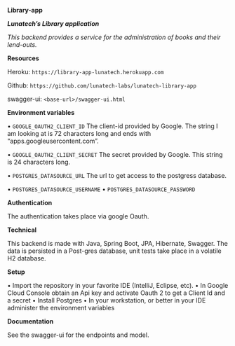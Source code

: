 **Library-app**

*****Lunatech’s Library application*****

*This backend provides a service for the administration of books and their lend-outs.*


**Resources**

Heroku:				`https://library-app-lunatech.herokuapp.com`

Github:				`https://github.com/lunatech-labs/lunatech-library-app`

swagger-ui:		`<base-url>/swagger-ui.html`


**Environment variables**

•	`GOOGLE_OAUTH2_CLIENT_ID`
The client-id provided by Google. The string I am looking at is 72 characters long and ends with “apps.googleusercontent.com”.

•	`GOOGLE_OAUTH2_CLIENT_SECRET`
The secret provided by Google. This string is 24 characters long.

•	`POSTGRES_DATASOURCE_URL`
The url to get access to the postgress database. 

•	`POSTGRES_DATASOURCE_USERNAME`
•	`POSTGRES_DATASOURCE_PASSWORD`

**Authentication**

The authentication takes place via google Oauth.

**Technical**

This backend is made with Java, Spring Boot, JPA, Hibernate, Swagger. The data is persisted in a Post-gres database, unit tests take place in a volatile H2 database.

**Setup**

•	Import the repository in your favorite IDE (IntelliJ, Eclipse, etc).
•	In Google Cloud Console obtain an Api key and activate Oauth 2 to get a Client Id and a secret
•	Install Postgres
•	In your workstation, or better in your IDE administer the environment variables

**Documentation**

See the swagger-ui for the endpoints and model.

